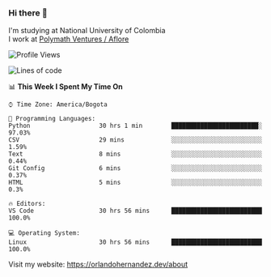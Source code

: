 ### Hi there 👋


<!--**AR4Z/AR4Z** is a ✨ _special_ ✨ repository because its `README.md` (this file) appears on your GitHub profile.

Here are some ideas to get you started:-->
I'm studying at National University of Colombia
<br>
I work at <a href="https://www.aflore.co/">Polymath Ventures / Aflore</a>
<br>

<!--START_SECTION:waka-->
![Profile Views](http://img.shields.io/badge/Profile%20Views-0-blue)

![Lines of code](https://img.shields.io/badge/From%20Hello%20World%20I%27ve%20Written-3.3%20million%20lines%20of%20code-blue)

📊 **This Week I Spent My Time On** 

```text
⌚︎ Time Zone: America/Bogota

💬 Programming Languages: 
Python                   30 hrs 1 min        ████████████████████████░   97.03% 
CSV                      29 mins             ░░░░░░░░░░░░░░░░░░░░░░░░░   1.59% 
Text                     8 mins              ░░░░░░░░░░░░░░░░░░░░░░░░░   0.44% 
Git Config               6 mins              ░░░░░░░░░░░░░░░░░░░░░░░░░   0.37% 
HTML                     5 mins              ░░░░░░░░░░░░░░░░░░░░░░░░░   0.3%

🔥 Editors: 
VS Code                  30 hrs 56 mins      █████████████████████████   100.0%

💻 Operating System: 
Linux                    30 hrs 56 mins      █████████████████████████   100.0%

```


<!--END_SECTION:waka-->


Visit my website: https://orlandohernandez.dev/about

